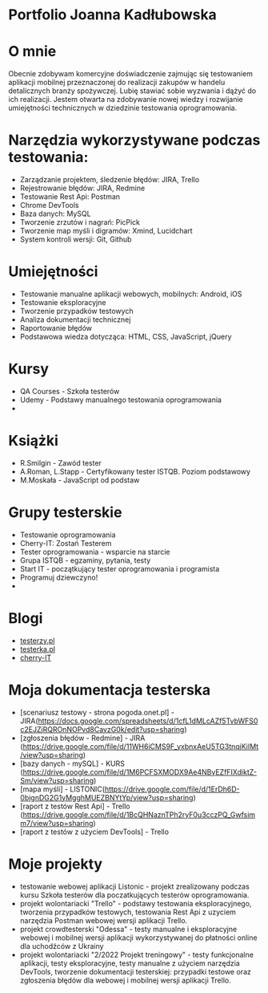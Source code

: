# Portfolio Joanna Kadłubowska


# O mnie
Obecnie zdobywam komercyjne doświadczenie zajmując się testowaniem aplikacji mobilnej przeznaczonej do realizacji zakupów w handelu detalicznych branży spożywczej.
Lubię stawiać sobie wyzwania i  dążyć do ich realizacji. Jestem otwarta na zdobywanie  nowej wiedzy i rozwijanie umiejętności technicznych w dziedzinie testowania oprogramowania.


# Narzędzia wykorzystywane podczas testowania: 
* Zarządzanie projektem, śledzenie błędów: JIRA, Trello
* Rejestrowanie błędów: JIRA, Redmine 
* Testowanie Rest Api: Postman 
* Chrome DevTools
* Baza danych: MySQL
* Tworzenie zrzutów i nagrań: PicPick
* Tworzenie map myśli i digramów: Xmind, Lucidchart 
* System kontroli wersji: Git, Github


# Umiejętności
* Testowanie manualne aplikacji webowych, mobilnych: Android, iOS 
* Testowanie eksploracyjne
* Tworzenie przypadków testowych
* Analiza dokumentacji technicznej
* Raportowanie błędów
* Podstawowa wiedza dotycząca: HTML, CSS, JavaScript, jQuery

# Kursy
* QA Courses - Szkoła testerów 
* Udemy - Podstawy manualnego testowania oprogramowania
* 

# Książki
* R.Smilgin - Zawód tester
* A.Roman, L.Stapp - Certyfikowany tester ISTQB. Poziom podstawowy
* M.Moskała - JavaScript od podstaw

# Grupy testerskie
* Testowanie oprogramowania
* Cherry-IT: Zostań Testerem 
* Tester oprogramowania - wsparcie na starcie
* Grupa ISTQB - egzaminy, pytania, testy
* Start IT - początkujący tester oprogramowania i programista
* Programuj dziewczyno!
* 

# Blogi
* [testerzy.pl](https://testerzy.pl)
* [testerka.pl](http://testerka.pl)
* [cherry-IT](http://cherry-it.pl)

# Moja dokumentacja testerska
* [scenariusz testowy - strona pogoda.onet.pl] - JIRA(https://docs.google.com/spreadsheets/d/1cfL1dMLcAZf5TvbWFS0c2EJZjRQROnNOPvd8CavzG0k/edit?usp=sharing)
* [zgłoszenia błędów - Redmine] - JIRA (https://drive.google.com/file/d/11WH6iCMS9F_yxbnxAeU5TG3tnqjKiIMt/view?usp=sharing)
* [bazy danych - mySQL] - KURS (https://drive.google.com/file/d/1M6PCFSXMODX9Ae4NByEZfFIXdiktZ-Sm/view?usp=sharing)
* [mapa myśli] - LISTONIC(https://drive.google.com/file/d/1ErDh6D-0bjgnDG2G1yMgghMUEZBNYtYp/view?usp=sharing)
* [raport z testów Rest Api] - Trello (https://drive.google.com/file/d/1BcQHNaznTPh2ryF0u3cczPQ_Gwfsimm7/view?usp=sharing)
* [raport z testów z użyciem DevTools] - Trello


# Moje projekty
- testowanie webowej aplikacji Listonic - projekt zrealizowany podczas kursu Szkoła testerów dla poczatkujących testerów oprogramowania.
- projekt wolontariacki "Trello" - podstawy testowania eksploracyjnego, tworzenia przypadków testowych, testowania Rest Api z uzyciem narzędzia Postman  webowej wersji aplikacji Trello.
-  projekt crowdtesterski "Odessa"  - testy manualne i  eksploracyjne webowej i mobilnej wersji aplikacji wykorzystywanej do płatności online  dla uchodźców z Ukrainy
-  projekt wolontariacki "2/2022 Projekt treningowy" -  testy funkcjonalne aplikacji, testy eksploracyjne, testy manualne z użyciem narzędzia DevTools, tworzenie dokumentacji testerskiej: przypadki testowe oraz zgłoszenia błędów  dla webowej i mobilnej wersji aplikacji Trello.
 


 



